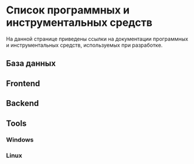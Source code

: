 # Список программных и инструментальных средств

На данной странице приведены ссылки на документации программных и инструментальных средств, используемых при разработке.



## База данных

[MySQL (8.0-x64)]: https://www.mysql.com/



## Frontend

[Semantic UI (2.4)]: https://semantic-ui.com/	"CSS фреймворк используемый для внешнего оформления страниц"
[jQuery (3.4.1)]: https://jquery.com/	"Js библиотека используемая для реализации асинхронных запросов"



## Backend

[PHP (7.3-x64)]: https://www.php.net/	"Основной язык, на котором реализована связка MVC между базой данных и фреймворком"
[Laravel (6.17.1)]: https://laravel.com/docs/6.x	"PHP фреймворк, на котором реализован backend системы"



## Tools

[Composer (1.10.1)]: https://getcomposer.org/	"Менеджер пакетов, используемый вместе с Laravel"



### Windows

[MySQL Workbench]: https://www.mysql.com/products/workbench/	"Cредство для проектирования и реализации баз данных, с возможностями СУБД."



### Linux





